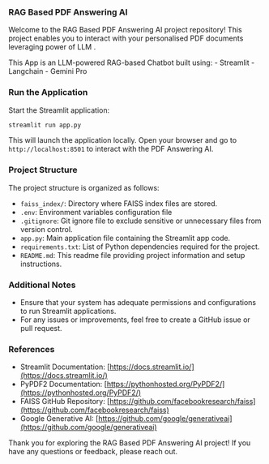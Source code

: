 ### RAG Based PDF Answering AI

Welcome to the RAG Based PDF Answering AI project repository! This project enables you to interact with your personalised PDF documents leveraging power of LLM . 

This App is an LLM-powered RAG-based Chatbot built using:
        - Streamlit 
        - Langchain 
        - Gemini Pro 


### **Run the Application**

   Start the Streamlit application:

   ```bash
   streamlit run app.py
   ```

   This will launch the application locally. Open your browser and go to `http://localhost:8501` to interact with the PDF Answering AI.

### Project Structure

The project structure is organized as follows:

- `faiss_index/`: Directory where FAISS index files are stored.
- `.env`: Environment variables configuration file
- `.gitignore`: Git ignore file to exclude sensitive or unnecessary files from version control.
- `app.py`: Main application file containing the Streamlit app code.
- `requirements.txt`: List of Python dependencies required for the project.
- `README.md`: This readme file providing project information and setup instructions.

### Additional Notes

- Ensure that your system has adequate permissions and configurations to run Streamlit applications.
- For any issues or improvements, feel free to create a GitHub issue or pull request.

### References

- Streamlit Documentation: [https://docs.streamlit.io/](https://docs.streamlit.io/)
- PyPDF2 Documentation: [https://pythonhosted.org/PyPDF2/](https://pythonhosted.org/PyPDF2/)
- FAISS GitHub Repository: [https://github.com/facebookresearch/faiss](https://github.com/facebookresearch/faiss)
- Google Generative AI: [https://github.com/google/generativeai](https://github.com/google/generativeai)

Thank you for exploring the RAG Based PDF Answering AI project! If you have any questions or feedback, please reach out.
